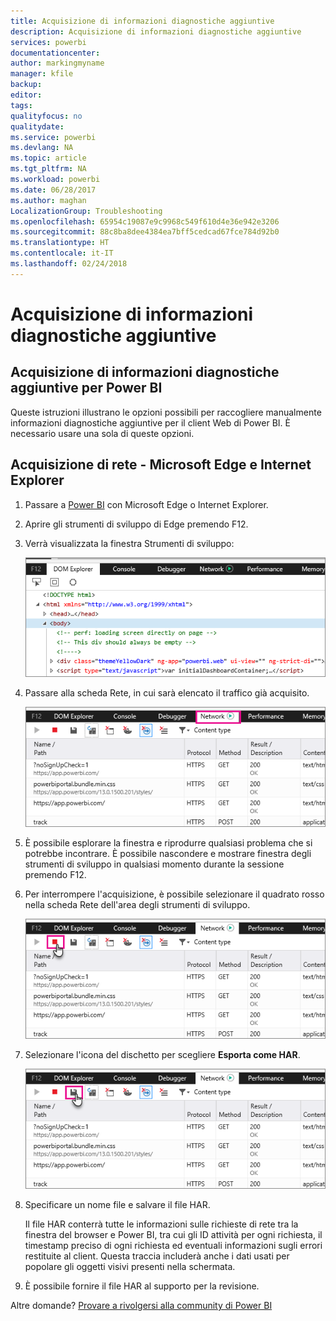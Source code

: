 ```yaml
---
title: Acquisizione di informazioni diagnostiche aggiuntive
description: Acquisizione di informazioni diagnostiche aggiuntive
services: powerbi
documentationcenter: 
author: markingmyname
manager: kfile
backup: 
editor: 
tags: 
qualityfocus: no
qualitydate: 
ms.service: powerbi
ms.devlang: NA
ms.topic: article
ms.tgt_pltfrm: NA
ms.workload: powerbi
ms.date: 06/28/2017
ms.author: maghan
LocalizationGroup: Troubleshooting
ms.openlocfilehash: 65954c19087e9c9968c549f610d4e36e942e3206
ms.sourcegitcommit: 88c8ba8dee4384ea7bff5cedcad67fce784d92b0
ms.translationtype: HT
ms.contentlocale: it-IT
ms.lasthandoff: 02/24/2018
---
```

# <a name="capturing-additional-diagnostic-information"></a>Acquisizione di informazioni diagnostiche aggiuntive
## <a name="capturing-additional-diagnostic-information-for-power-bi"></a>Acquisizione di informazioni diagnostiche aggiuntive per Power BI
Queste istruzioni illustrano le opzioni possibili per raccogliere manualmente informazioni diagnostiche aggiuntive per il client Web di Power BI.  È necessario usare una sola di queste opzioni.

## <a name="network-capture---edge--internet-explorer"></a>Acquisizione di rete - Microsoft Edge e Internet Explorer
1. Passare a [Power BI](https://app.powerbi.com) con Microsoft Edge o Internet Explorer.
2. Aprire gli strumenti di sviluppo di Edge premendo F12.
3. Verrà visualizzata la finestra Strumenti di sviluppo: 
   
   ![](media/service-admin-capturing-additional-diagnostic-information-for-power-bi/edge-developer-tools.png)
4. Passare alla scheda Rete, in cui sarà elencato il traffico già acquisito. 
   
   ![](media/service-admin-capturing-additional-diagnostic-information-for-power-bi/edge-network-tab.png)
5. È possibile esplorare la finestra e riprodurre qualsiasi problema che si potrebbe incontrare. È possibile nascondere e mostrare finestra degli strumenti di sviluppo in qualsiasi momento durante la sessione premendo F12.
6. Per interrompere l'acquisizione, è possibile selezionare il quadrato rosso nella scheda Rete dell'area degli strumenti di sviluppo.
   
   ![](media/service-admin-capturing-additional-diagnostic-information-for-power-bi/edge-network-tab-stop.png)
7. Selezionare l'icona del dischetto per scegliere **Esporta come HAR**.
   
   ![](media/service-admin-capturing-additional-diagnostic-information-for-power-bi/edge-network-tab-save.png)
8. Specificare un nome file e salvare il file HAR.
   
    Il file HAR conterrà tutte le informazioni sulle richieste di rete tra la finestra del browser e Power BI,  tra cui gli ID attività per ogni richiesta, il timestamp preciso di ogni richiesta ed eventuali informazioni sugli errori restituite al client.  Questa traccia includerà anche i dati usati per popolare gli oggetti visivi presenti nella schermata.
9. È possibile fornire il file HAR al supporto per la revisione.

Altre domande? [Provare a rivolgersi alla community di Power BI](http://community.powerbi.com/)

